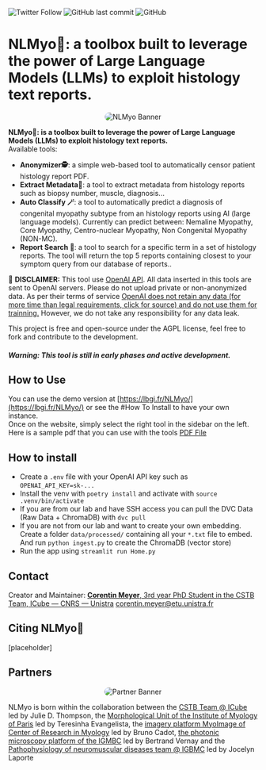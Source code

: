 ![Twitter Follow](https://img.shields.io/twitter/follow/corentinm_py?style=social) ![GitHub last commit](https://img.shields.io/github/last-commit/lambda-science/NLMyo) ![GitHub](https://img.shields.io/github/license/lambda-science/NLMyo)

# NLMyo🔧: a toolbox built to leverage the power of Large Language Models (LLMs) to exploit histology text reports.

<p align="center">
  <img src="https://i.imgur.com/avfbQiE.png" alt="NLMyo Banner" style="border-radius: 25px;" />
</p>

**NLMyo🔧: is a toolbox built to leverage the power of Large Language Models (LLMs) to exploit histology text reports.**  
Available tools:

- **Anonymizer🕵️**: a simple web-based tool to automatically censor patient histology report PDF.
- **Extract Metadata📝**: a tool to extract metadata from histology reports such as biopsy number, muscle, diagnosis...
- **Auto Classify 🪄**: a tool to automatically predict a diagnosis of congenital myopathy subtype from an histology reports using AI (large language models). Currently can predict between: Nemaline Myopathy, Core Myopathy, Centro-nuclear Myopathy, Non Congenital Myopathy (NON-MC).
- **Report Search 🔎**: a tool to search for a specific term in a set of histology reports. The tool will return the top 5 reports containing closest to your symptom query from our database of reports..

🚨 **DISCLAIMER:** This tool use [OpenAI API](https://openai.com/). All data inserted in this tools are sent to OpenAI servers. Please do not upload private or non-anonymized data. As per their terms of service [OpenAI does not retain any data (for more time than legal requirements, click for source) and do not use them for trainning.](https://openai.com/policies/api-data-usage-policies) However, we do not take any responsibility for any data leak.

This project is free and open-source under the AGPL license, feel free to fork and contribute to the development.

#### _Warning: This tool is still in early phases and active development._

## How to Use

You can use the demo version at [https://lbgi.fr/NLMyo/](https://lbgi.fr/NLMyo/) or see the #How To Install to have your own instance.  
Once on the website, simply select the right tool in the sidebar on the left.  
Here is a sample pdf that you can use with the tools [PDF File](https://www.lbgi.fr/~meyer/IMPatienT/sample_demo_report.pdf)

## How to install

- Create a `.env` file with your OpenAI API key such as `OPENAI_API_KEY=sk-...`
- Install the venv with `poetry install` and activate with `source .venv/bin/activate`
- If you are from our lab and have SSH access you can pull the DVC Data (Raw Data + ChromaDB) with `dvc pull`
- If you are not from our lab and want to create your own embedding. Create a folder `data/processed/` containing all your `*.txt` file to embed. And run `python ingest.py` to create the ChromaDB (vector store)
- Run the app using `streamlit run Home.py`

## Contact

Creator and Maintainer: [**Corentin Meyer**, 3rd year PhD Student in the CSTB Team, ICube — CNRS — Unistra](https://cmeyer.fr) <corentin.meyer@etu.unistra.fr>

## Citing NLMyo🔧

[placeholder]

## Partners

<p align="center">
  <img src="https://i.imgur.com/m5OGthE.png" alt="Partner Banner" style="border-radius: 25px;" />
</p>

NLMyo is born within the collaboration between the [CSTB Team @ ICube](https://cstb.icube.unistra.fr/en/index.php/Home) led by Julie D. Thompson, the [Morphological Unit of the Institute of Myology of Paris](https://www.institut-myologie.org/en/recherche-2/neuromuscular-investigation-center/morphological-unit/) led by Teresinha Evangelista, the [imagery platform MyoImage of Center of Research in Myology](https://recherche-myologie.fr/technologies/myoimage/) led by Bruno Cadot, [the photonic microscopy platform of the IGMBC](https://www.igbmc.fr/en/plateformes-technologiques/photonic-microscopy) led by Bertrand Vernay and the [Pathophysiology of neuromuscular diseases team @ IGBMC](https://www.igbmc.fr/en/igbmc/a-propos-de-ligbmc/directory/jocelyn-laporte) led by Jocelyn Laporte
